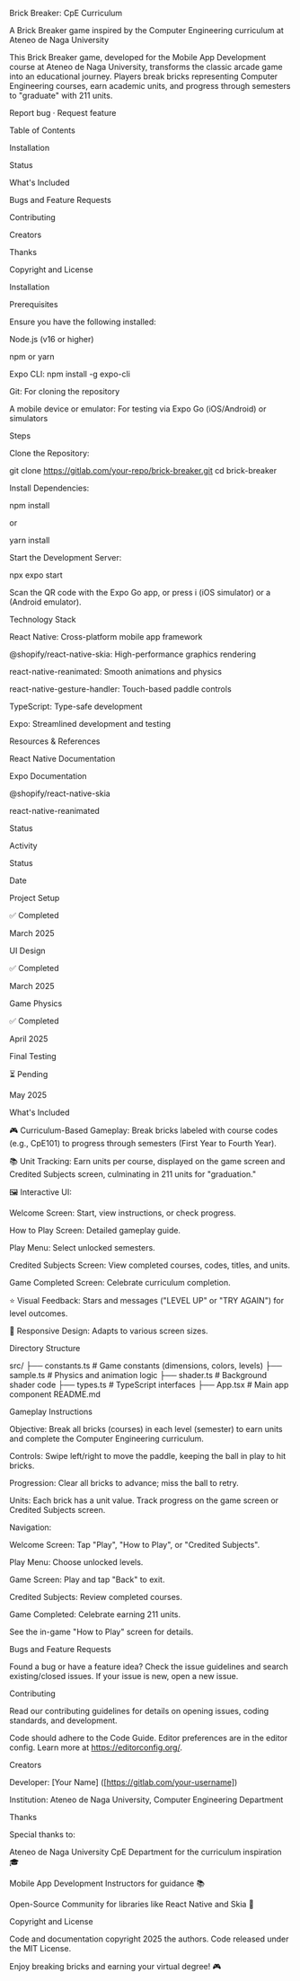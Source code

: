 

Brick Breaker: CpE Curriculum

A Brick Breaker game inspired by the Computer Engineering curriculum at Ateneo de Naga University

This Brick Breaker game, developed for the Mobile App Development course at Ateneo de Naga University, transforms the classic arcade game into an educational journey. Players break bricks representing Computer Engineering courses, earn academic units, and progress through semesters to "graduate" with 211 units.


Report bug · Request feature





Table of Contents





Installation



Status



What's Included



Bugs and Feature Requests



Contributing



Creators



Thanks



Copyright and License

Installation

Prerequisites

Ensure you have the following installed:





Node.js (v16 or higher)



npm or yarn



Expo CLI: npm install -g expo-cli



Git: For cloning the repository



A mobile device or emulator: For testing via Expo Go (iOS/Android) or simulators

Steps





Clone the Repository:

git clone https://gitlab.com/your-repo/brick-breaker.git
cd brick-breaker



Install Dependencies:

npm install

or

yarn install



Start the Development Server:

npx expo start





Scan the QR code with the Expo Go app, or press i (iOS simulator) or a (Android emulator).

Technology Stack





React Native: Cross-platform mobile app framework



@shopify/react-native-skia: High-performance graphics rendering



react-native-reanimated: Smooth animations and physics



react-native-gesture-handler: Touch-based paddle controls



TypeScript: Type-safe development



Expo: Streamlined development and testing

Resources & References





React Native Documentation



Expo Documentation



@shopify/react-native-skia



react-native-reanimated

Status







Activity



Status



Date





Project Setup



✅ Completed



March 2025





UI Design



✅ Completed



March 2025





Game Physics



✅ Completed



April 2025





Final Testing



⏳ Pending



May 2025

What's Included





🎮 Curriculum-Based Gameplay: Break bricks labeled with course codes (e.g., CpE101) to progress through semesters (First Year to Fourth Year).



📚 Unit Tracking: Earn units per course, displayed on the game screen and Credited Subjects screen, culminating in 211 units for "graduation."



🖼️ Interactive UI:





Welcome Screen: Start, view instructions, or check progress.



How to Play Screen: Detailed gameplay guide.



Play Menu: Select unlocked semesters.



Credited Subjects Screen: View completed courses, codes, titles, and units.



Game Completed Screen: Celebrate curriculum completion.



⭐ Visual Feedback: Stars and messages ("LEVEL UP" or "TRY AGAIN") for level outcomes.



📱 Responsive Design: Adapts to various screen sizes.

Directory Structure

src/
├── constants.ts         # Game constants (dimensions, colors, levels)
├── sample.ts            # Physics and animation logic
├── shader.ts            # Background shader code
├── types.ts             # TypeScript interfaces
├── App.tsx              # Main app component
README.md

Gameplay Instructions





Objective: Break all bricks (courses) in each level (semester) to earn units and complete the Computer Engineering curriculum.



Controls: Swipe left/right to move the paddle, keeping the ball in play to hit bricks.



Progression: Clear all bricks to advance; miss the ball to retry.



Units: Each brick has a unit value. Track progress on the game screen or Credited Subjects screen.



Navigation:





Welcome Screen: Tap "Play", "How to Play", or "Credited Subjects".



Play Menu: Choose unlocked levels.



Game Screen: Play and tap "Back" to exit.



Credited Subjects: Review completed courses.



Game Completed: Celebrate earning 211 units.

See the in-game "How to Play" screen for details.

Bugs and Feature Requests

Found a bug or have a feature idea? Check the issue guidelines and search existing/closed issues. If your issue is new, open a new issue.

Contributing

Read our contributing guidelines for details on opening issues, coding standards, and development.

Code should adhere to the Code Guide. Editor preferences are in the editor config. Learn more at https://editorconfig.org/.

Creators





Developer: [Your Name] ([https://gitlab.com/your-username])



Institution: Ateneo de Naga University, Computer Engineering Department

Thanks

Special thanks to:





Ateneo de Naga University CpE Department for the curriculum inspiration 🎓



Mobile App Development Instructors for guidance 📚



Open-Source Community for libraries like React Native and Skia 🚀

Copyright and License

Code and documentation copyright 2025 the authors. Code released under the MIT License.

Enjoy breaking bricks and earning your virtual degree! 🎮